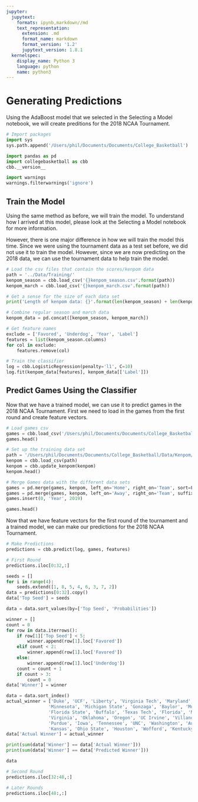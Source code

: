 ```yaml
---
jupyter:
  jupytext:
    formats: ipynb,markdown//md
    text_representation:
      extension: .md
      format_name: markdown
      format_version: '1.2'
      jupytext_version: 1.8.1
  kernelspec:
    display_name: Python 3
    language: python
    name: python3
---
```


# Generating Predictions

Using the AdaBoost model that we selected in the Selecting a Model notebook, we will create preditions for the 2018 NCAA Tournament.

```python
# Import packages
import sys
sys.path.append('/Users/phil/Documents/Documents/College_Basketball')

import pandas as pd
import collegebasketball as cbb
cbb.__version__

import warnings
warnings.filterwarnings('ignore')
```

## Train the Model

Using the same method as before, we will train the model. To understand how I arrived at this model, please look at the Selecting a Model notebook for more information.

However, there is one major difference in how we will train the model this time. Since we were using the tournament data as a test set before, we did not use it to train the model. However, since we are now predicting on the 2018 data, we can use the tournament data to help train the model.

```python
# Load the csv files that contain the scores/kenpom data
path = '../Data/Training/'
kenpom_season = cbb.load_csv('{}kenpom_season.csv'.format(path))
kenpom_march = cbb.load_csv('{}kenpom_march.csv'.format(path))

# Get a sense for the size of each data set
print('Length of kenpom data: {}'.format(len(kenpom_season) + len(kenpom_march)))
```

```python
# Combine regular season and march data
kenpom_data = pd.concat([kenpom_season, kenpom_march])

# Get feature names
exclude = ['Favored', 'Underdog', 'Year', 'Label']
features = list(kenpom_season.columns)
for col in exclude:
    features.remove(col)
```

```python
# Train the classifier
log = cbb.LogisticRegression(penalty='l1', C=10)
log.fit(kenpom_data[features], kenpom_data[['Label']])
```

## Predict Games Using the Classifier

Now that we have a trained model, we can use it to predict games in the 2018 NCAA Tournament. First we need to load in the games from the first round and create feature vectors.

```python
# Load games csv
games = cbb.load_csv('/Users/phil/Documents/Documents/College_Basketball/Data/Tourney/2019.csv')
games.head()
```

```python
# Set up the training data set
path = '/Users/phil/Documents/Documents/College_Basketball/Data/Kenpom/2019_kenpom.csv'
kenpom = cbb.load_csv(path)
kenpom = cbb.update_kenpom(kenpom)
kenpom.head()
```

```python
# Merge Games data with the different data sets
games = pd.merge(games, kenpom, left_on='Home', right_on='Team', sort=False)
games = pd.merge(games, kenpom, left_on='Away', right_on='Team', suffixes=('_Home', '_Away'), sort=False)
games.insert(0, 'Year', 2019)

games.head()
```

Now that we have feature vectors for the first round of the tournament and a trained model, we can make our predictions for the 2018 NCAA Tournament.

```python
# Make Predictions
predictions = cbb.predict(log, games, features)
```

```python
# First Round
predictions.iloc[0:32,:]
```

```python
seeds = []
for i in range(4):
    seeds.extend([1, 8, 5, 4, 6, 3, 7, 2])
data = predictions[0:32].copy()
data['Top Seed'] = seeds

data = data.sort_values(by=['Top Seed', 'Probabilities'])

winner = []
count = 0
for row in data.iterrows():
    if row[1]['Top Seed'] < 5:
        winner.append(row[1].loc['Favored'])
    elif count < 2:
        winner.append(row[1].loc['Favored'])
    else:
        winner.append(row[1].loc['Underdog'])
    count = count + 1
    if count > 3:
        count = 0
data['Winner'] = winner

data = data.sort_index()
actual_winner = ['Duke', 'UCF', 'Liberty', 'Virginia Tech', 'Maryland', 'LSU',
                'Minnesota', 'Michigan State', 'Gonzaga', 'Baylor', 'Murray State',
                'Florida State', 'Buffalo', 'Texas Tech', 'Florida', 'Michigan',
                'Virginia', 'Oklahoma', 'Oregon', 'UC Irvine', 'Villanova',
                'Purdue', 'Iowa', 'Tennessee', 'UNC', 'Washington', 'Auburn',
                'Kansas', 'Ohio State', 'Houston', 'Wofford', 'Kentucky']
data['Actual Winner'] = actual_winner

print(sum(data['Winner'] == data['Actual Winner']))
print(sum(data['Winner'] == data['Predicted Winner']))

data
```

```python
# Second Round
predictions.iloc[32:48,:]
```

```python
# Later Rounds
predictions.iloc[48:,:]
```

```python

```
